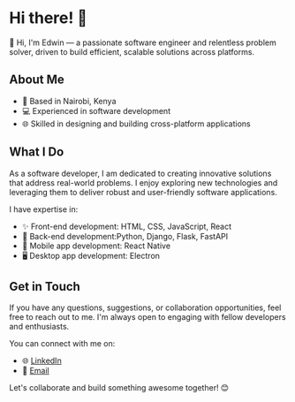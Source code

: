 # Hi there! 👋

🚀 Hi, I'm Edwin — a passionate software engineer and relentless problem solver, driven to build efficient, scalable solutions across platforms.

## About Me

- 📍 Based in Nairobi, Kenya
- 💻 Experienced in software development
- 🌐 Skilled in designing and building cross-platform applications

## What I Do

As a software developer, I am dedicated to creating innovative solutions that address real-world problems. I enjoy exploring new technologies and leveraging them to deliver robust and user-friendly software applications.

I have expertise in:

- ✨ Front-end development: HTML, CSS, JavaScript, React
- 💾 Back-end development:Python, Django, Flask, FastAPI
- 📱 Mobile app development: React Native
- 🖥️ Desktop app development: Electron

## Get in Touch

If you have any questions, suggestions, or collaboration opportunities, feel free to reach out to me. I'm always open to engaging with fellow developers and enthusiasts.

You can connect with me on:

- 🌐 [LinkedIn](https://www.linkedin.com/in/ray3du/)
- 📧 [Email](mailto:edwinngugi149@gmail.com)

Let's collaborate and build something awesome together! 😊

